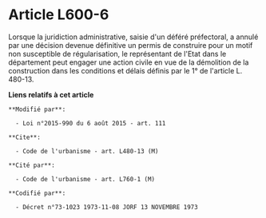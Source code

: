 # Article L600-6

Lorsque la juridiction administrative, saisie d'un déféré préfectoral, a annulé par une décision devenue définitive un permis
de construire pour un motif non susceptible de régularisation, le représentant de l'Etat dans le département peut engager une
action civile en vue de la démolition de la construction dans les conditions et délais définis par le 1° de l'article L.
480-13.

**Liens relatifs à cet article**

	**Modifié par**:

	  - Loi n°2015-990 du 6 août 2015 - art. 111

	**Cite**:

	  - Code de l'urbanisme - art. L480-13 (M)

	**Cité par**:

	  - Code de l'urbanisme - art. L760-1 (M)

	**Codifié par**:

	  - Décret n°73-1023 1973-11-08 JORF 13 NOVEMBRE 1973
